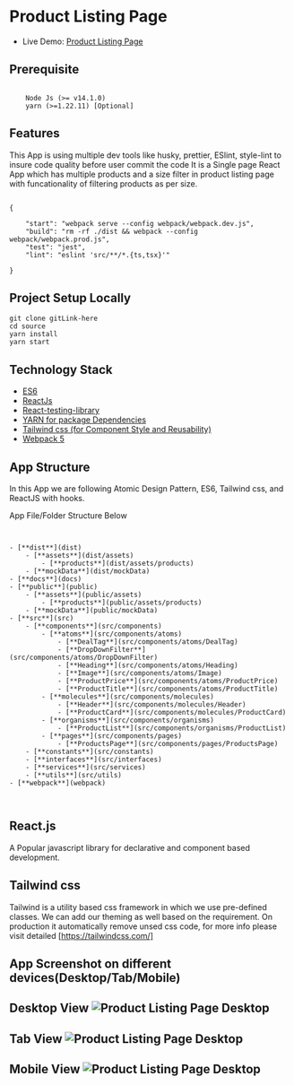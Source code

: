 # Product Listing Page

- Live Demo: [Product Listing Page](url_here)

## Prerequisite

```

    Node Js (>= v14.1.0)
    yarn (>=1.22.11) [Optional]

```

## Features

This App is using multiple dev tools like husky, prettier, ESlint, style-lint to insure code quality before user commit the code It is a Single page React App which has multiple products and a size filter in product listing page with funcationality of filtering products as per size.

```

{

    "start": "webpack serve --config webpack/webpack.dev.js",
    "build": "rm -rf ./dist && webpack --config webpack/webpack.prod.js",
    "test": "jest",
    "lint": "eslint 'src/**/*.{ts,tsx}'"

}

```

## Project Setup Locally

```
git clone gitLink-here
cd source
yarn install
yarn start

```

## Technology Stack

- [ES6](http://es6-features.org/)
- [ReactJs](https://reactjs.org/)
- [React-testing-library](https://testing-library.com/docs/react-testing-library/intro/)
- [YARN for package Dependencies](https://yarnpkg.com/)
- [Tailwind css (for Component Style and Reusability)](https://tailwindcss.com/)
- [Webpack 5](https://webpack.js.org/)

## App Structure

In this App we are following Atomic Design Pattern, ES6, Tailwind css, and ReactJS with hooks.

App File/Folder Structure Below

```


- [**dist**](dist)
    - [**assets**](dist/assets)
        - [**products**](dist/assets/products)
    - [**mockData**](dist/mockData)
- [**docs**](docs)
- [**public**](public)
    - [**assets**](public/assets)
        - [**products**](public/assets/products)
    - [**mockData**](public/mockData)
- [**src**](src)
    - [**components**](src/components)
        - [**atoms**](src/components/atoms)
            - [**DealTag**](src/components/atoms/DealTag)
            - [**DropDownFilter**](src/components/atoms/DropDownFilter)
            - [**Heading**](src/components/atoms/Heading)
            - [**Image**](src/components/atoms/Image)
            - [**ProductPrice**](src/components/atoms/ProductPrice)
            - [**ProductTitle**](src/components/atoms/ProductTitle)
        - [**molecules**](src/components/molecules)
            - [**Header**](src/components/molecules/Header)
            - [**ProductCard**](src/components/molecules/ProductCard)
        - [**organisms**](src/components/organisms)
            - [**ProductList**](src/components/organisms/ProductList)
        - [**pages**](src/components/pages)
            - [**ProductsPage**](src/components/pages/ProductsPage)
    - [**constants**](src/constants)
    - [**interfaces**](src/interfaces)
    - [**services**](src/services)
    - [**utils**](src/utils)
- [**webpack**](webpack)



```

## React.js

A Popular javascript library for declarative and component based development.

## Tailwind css

Tailwind is a utility based css framework in which we use pre-defined classes. We can add our theming as well based on the requirement. On production it automatically remove unsed css code, for more info please visit detailed [https://tailwindcss.com/]

## App Screenshot on different devices(Desktop/Tab/Mobile)

## Desktop View ![Product Listing Page Desktop](#)

## Tab View ![Product Listing Page Desktop](#)

## Mobile View ![Product Listing Page Desktop](#)
